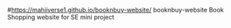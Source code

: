 #https://mahiiverse1.github.io/booknbuy-website/ booknbuy-website
Book Shopping website for SE mini project

